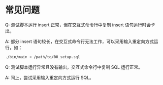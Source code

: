 # 常见问题

Q: 测试脚本运行 insert 正常，但在交互式命令行中复制 insert 语句运行时会卡出。

A: 部分 insert 语句较长，在交互式命令行无法工作，可以采用输入重定向方式运行，如：

```bash
./bin/main < /path/to/00_setup.sql
```

Q: 测试脚本运行异常且没有输出，交互式命令行中复制 SQL 运行正常。

A: 同上，尝试采用输入重定向方式运行 SQL。
